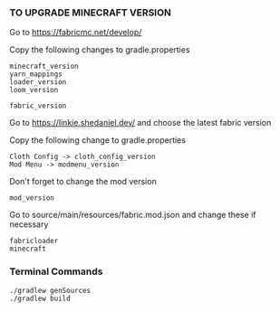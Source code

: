 ### TO UPGRADE MINECRAFT VERSION
Go to https://fabricmc.net/develop/

Copy the following changes to gradle.properties
```
minecraft_version
yarn_mappings
loader_version
loom_version

fabric_version
```

Go to https://linkie.shedaniel.dev/ and choose the latest fabric version

Copy the following change to gradle.properties
```
Cloth Config -> cloth_config_version
Mod Menu -> modmenu_version
```

Don't forget to change the mod version
```
mod_version
```

Go to source/main/resources/fabric.mod.json and change these if necessary
```
fabricloader
minecraft
```

### Terminal Commands

```bash
./gradlew genSources
./gradlew build
```